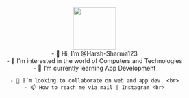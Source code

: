 <div id="header" align="center">
  <img src="https://giphy.com/embed/KiMBUPZUhUg4HRV6PW" width="100px">
</div>

<div align="center">
    - 👋 Hi, I’m @Harsh-Sharma123 <br>
    - 👀 I’m interested in the world of Computers and Technologies <br>
    - 🌱 I’m currently learning App Development <br>

    - 💞️ I’m looking to collaborate on web and app dev. <br>
    - 📫 How to reach me via mail | Instagram <br>
</div>

<br>
<br>

<br><br>

<!---
Harsh-Sharma123/Harsh-Sharma123 is a ✨ special ✨ repository because its `README.md` (this file) appears on your GitHub profile.
You can click the Preview link to take a look at your changes.
--->
